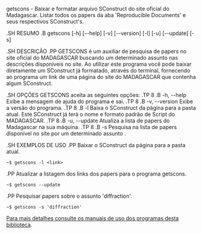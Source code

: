 getscons - Baixar e formatar arquivo SConstruct do site oficial do Madagascar.
Listar todos os papers da aba 'Reproducible Documents' e seus respectivos SConstruct's.

.SH RESUMO
.B getscons
[\-h] [\-\-help] [-v] [\-\-version] [\-l] [\-u] [\-\-update] [\-s]

.SH DESCRIÇÃO
.PP
GETSCONS é um auxiliar de pesquisa de papers no site oficial do MADAGASCAR
buscando um determinado assunto nas descrições disponíveis no site.
Ao utilizar este programa você pode baixar diretamente um SConstruct já formatado,
através do terminal, fornecendo ao programa um link de uma página do site do MADAGASCAR 
que contenha algum SConstruct.

.SH OPÇÕES
GETSCONS aceita as seguintes opções:
.TP 8
.B  \-h, \-\-help
Exibe a mensagem de ajuda do programa e sai.
.TP 8
.B \-v, \-\-version
Exibe a versão do programa.
.TP 8
.B \-l <link>
Baixa o SConstruct da página <link> para a pasta atual.
Este SConstruct já terá o nome e formato padrão de Script
do MADAGASCAR.
.TP 8
.B \-u, \-\-update
Atualiza a lista de papers do Madagascar na sua máquina.
.TP 8
.B \-s <subject>
Pesquisa na lista de papers disponível no site por um determinado
assunto <subject>.

.SH EXEMPLOS DE USO
.PP
Baixar o SConstruct da página <link> para a pasta atual.

	~$ getscons -l <link>
.PP
Atualizar a listagem dos links dos papers para o programa getscons.

	~$ getscons --update

.PP
Pesquisar papers sobre o assunto 'diffraction'.

	~$ getscons -s 'diffraction'

[Para mais detalhes consulte os manuais de uso dos programas desta biblioteca](https://github.com/Dirack/Shellinclude/blob/master/manuais).